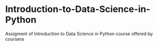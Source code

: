 # Introduction-to-Data-Science-in-Python
Assigment of Introduction to Data Science in Python course offered by coursera
